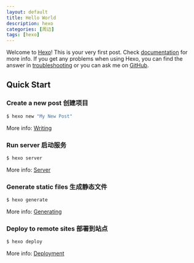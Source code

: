```yaml
---
layout: default
title: Hello World
description: hexo
categories: [周边]
tags: [hexo]
---
```

Welcome to [Hexo](https://hexo.io/)! This is your very first post. Check [documentation](https://hexo.io/docs/) for more info. If you get any problems when using Hexo, you can find the answer in [troubleshooting](https://hexo.io/docs/troubleshooting.html) or you can ask me on [GitHub](https://github.com/hexojs/hexo/issues).

## Quick Start

### Create a new post 创建项目

``` bash
$ hexo new "My New Post"
```

More info: [Writing](https://hexo.io/docs/writing.html)

### Run server 启动服务

``` bash
$ hexo server
```

More info: [Server](https://hexo.io/docs/server.html)

### Generate static files 生成静态文件

``` bash
$ hexo generate
```

More info: [Generating](https://hexo.io/docs/generating.html)

### Deploy to remote sites 部署到站点

``` bash
$ hexo deploy
```

More info: [Deployment](https://hexo.io/docs/deployment.html)
